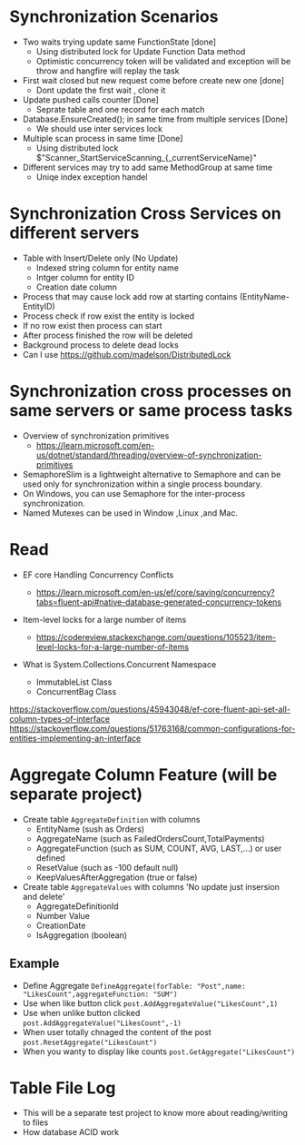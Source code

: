 ﻿
# Synchronization Scenarios
* Two waits trying update same FunctionState [done]
	* Using distributed lock for Update Function Data method
	* Optimistic concurrency token will be validated and exception will be throw and hangfire will replay the task
* First wait closed but new request come before create new one [done]
	* Dont update the first wait , clone it 
* Update pushed calls counter [Done]
	* Seprate table and one record for each match
* Database.EnsureCreated(); in same time from multiple services [Done]
	* We should use inter services lock
* Multiple scan process in same time [Done]
	* Using distributed lock $"Scanner_StartServiceScanning_{_currentServiceName}"
* Different services may try to add same MethodGroup at same time 
	* Uniqe index exception handel

# Synchronization Cross Services on different servers
* Table with Insert/Delete only (No Update)
	* Indexed string column for entity name
	* Intger column for entity ID
	* Creation date column
* Process that may cause lock add row at starting contains (EntityName-EntityID)
* Process check if row exist the entity is locked
* If no row exist then process can start
* After process finished the row will be deleted
* Background process to delete dead locks
* Can I use https://github.com/madelson/DistributedLock

# Synchronization cross processes on same servers or same process tasks
* Overview of synchronization primitives 
	* https://learn.microsoft.com/en-us/dotnet/standard/threading/overview-of-synchronization-primitives
* SemaphoreSlim is a lightweight alternative to Semaphore and can be used only for synchronization within a single process boundary.
* On Windows, you can use Semaphore for the inter-process synchronization. 
* Named Mutexes can be used in Window ,Linux ,and Mac.

# Read
* EF core Handling Concurrency Conflicts 		
	* https://learn.microsoft.com/en-us/ef/core/saving/concurrency?tabs=fluent-api#native-database-generated-concurrency-tokens
* Item-level locks for a large number of items
	* https://codereview.stackexchange.com/questions/105523/item-level-locks-for-a-large-number-of-items

* What is System.Collections.Concurrent Namespace
	* ImmutableList<T> Class
	* ConcurrentBag<T> Class

https://stackoverflow.com/questions/45943048/ef-core-fluent-api-set-all-column-types-of-interface
https://stackoverflow.com/questions/51763168/common-configurations-for-entities-implementing-an-interface



# Aggregate Column Feature (will be separate project)
* Create table `AggregateDefinition` with columns
	* EntityName (sush as Orders)
	* AggregateName (such as FailedOrdersCount,TotalPayments)
	* AggregateFunction (such as SUM, COUNT, AVG, LAST,...) or user defined
	* ResetValue (such as -100 default null)
	* KeepValuesAfterAggregation (true or false)
* Create table `AggregateValues` with columns 'No update just insersion and delete'
	* AggregateDefinitionId
	* Number Value
	* CreationDate
	* IsAggregation (boolean)
## Example
* Define Aggregate `DefineAggregate(forTable: "Post",name: "LikesCount",aggregateFunction: "SUM")`
* Use when like button click `post.AddAggregateValue("LikesCount",1)`
* Use when unlike button clicked `post.AddAggregateValue("LikesCount",-1)`
* When user totally chnaged the content of the post `post.ResetAggregate("LikesCount")`
* When you wanty to display like counts `post.GetAggregate("LikesCount")`

# Table File Log
* This will be a separate test project to know more about reading/writing to files
* How database ACID work
